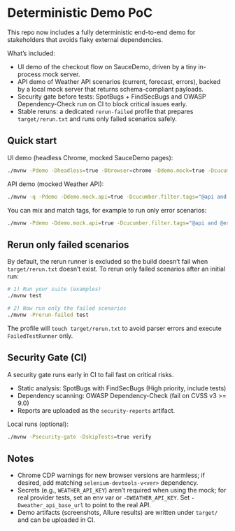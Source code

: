 # Deterministic Demo PoC

This repo now includes a fully deterministic end-to-end demo for stakeholders that avoids flaky external dependencies.

What’s included:
- UI demo of the checkout flow on SauceDemo, driven by a tiny in-process mock server.
- API demo of Weather API scenarios (current, forecast, errors), backed by a local mock server that returns schema-compliant payloads.
- Security gate before tests: SpotBugs + FindSecBugs and OWASP Dependency-Check run on CI to block critical issues early.
- Stable reruns: a dedicated `rerun-failed` profile that prepares `target/rerun.txt` and runs only failed scenarios safely.

## Quick start

UI demo (headless Chrome, mocked SauceDemo pages):

```bash
./mvnw -Pdemo -Dheadless=true -Dbrowser=chrome -Ddemo.mock=true -Dcucumber.filter.tags="@demo" test
```

API demo (mocked Weather API):

```bash
./mvnw -q -Pdemo -Ddemo.mock.api=true -Dcucumber.filter.tags="@api and @current" test
```

You can mix and match tags, for example to run only error scenarios:

```bash
./mvnw -Pdemo -Ddemo.mock.api=true -Dcucumber.filter.tags="@api and @errors" test
```

## Rerun only failed scenarios

By default, the rerun runner is excluded so the build doesn’t fail when `target/rerun.txt` doesn’t exist.
To rerun only failed scenarios after an initial run:

```bash
# 1) Run your suite (examples)
./mvnw test

# 2) Now run only the failed scenarios
./mvnw -Prerun-failed test
```

The profile will `touch target/rerun.txt` to avoid parser errors and execute `FailedTestRunner` only.

## Security Gate (CI)

A security gate runs early in CI to fail fast on critical risks.

- Static analysis: SpotBugs with FindSecBugs (High priority, include tests)
- Dependency scanning: OWASP Dependency-Check (fail on CVSS v3 >= 9.0)
- Reports are uploaded as the `security-reports` artifact.

Local runs (optional):
```bash
./mvnw -Psecurity-gate -DskipTests=true verify
```

## Notes

- Chrome CDP warnings for new browser versions are harmless; if desired, add matching `selenium-devtools-v<ver>` dependency.
- Secrets (e.g., `WEATHER_API_KEY`) aren’t required when using the mock; for real provider tests, set an env var or `-DWEATHER_API_KEY`. Set `-Dweather_api_base_url` to point to the real API.
- Demo artifacts (screenshots, Allure results) are written under `target/` and can be uploaded in CI.
